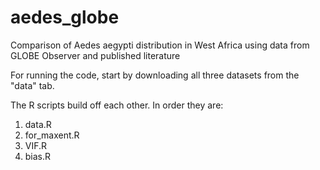 # aedes_globe
Comparison of Aedes aegypti distribution in West Africa using data from GLOBE Observer and published literature


For running the code, start by downloading all three datasets from the "data" tab. 

The R scripts build off each other. In order they are:
  1.  data.R
  2. for_maxent.R
  3. VIF.R
  4. bias.R
